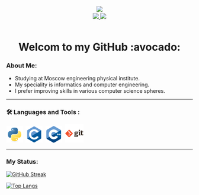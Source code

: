 <div id="header" align="center">
  <img src="https://media.giphy.com/media/BzyTuYCmvSORqs1ABM/giphy.gif" width="100"/>
</div>

<div id="badges" align="center">
  <a href="https://vk.com/jasmine_crol">
    <img src = "https://img.shields.io/badge/VK-005d90?style=for-the-badge&logo=VK" />
  </a>
  <a href="https://t.me/Slacked_DuDe">
    <img src = "https://img.shields.io/badge/Telegram-5284c7?style=for-the-badge&logo=Telegram" />
  </a>
</div>

<div align="center">
  <img src="https://komarev.com/ghpvc/?username=T207-pixel&style=flat-square&color=blue" alt=""/>
</div>

<h1 align="center">
  Welcom to my GitHub :avocado:
</h1>

### About Me:
-  Studying at Moscow engineering physical institute.
-  My speciality is informatics and computer engineering.
-  I prefer improving skills in various computer science spheres.

____

### :hammer_and_wrench: Languages and Tools :
<div>
  <img src="https://github.com/devicons/devicon/blob/master/icons/python/python-original.svg" title="Python" alt="Python" width="45" height="45"/>&nbsp;
  <img src="https://github.com/devicons/devicon/blob/master/icons/c/c-original.svg" title="C" alt="C" width="45" height="45"/>&nbsp;
  <img src="https://github.com/devicons/devicon/blob/master/icons/cplusplus/cplusplus-original.svg" title="cplusplus" alt="cplusplus" width="45" height="45"/>&nbsp;
  <img src="https://github.com/devicons/devicon/blob/master/icons/git/git-original-wordmark.svg" title="git" alt="git" width="50" height="50"/>&nbsp;
</div>

____

### My Status:
[![GitHub Streak](http://github-readme-streak-stats.herokuapp.com?user=T207-pixel&theme=dark&background=000000)](https://git.io/streak-stats)

[![Top Langs](https://github-readme-stats.vercel.app/api/top-langs/?username=T207-pixel&layout=compact&theme=vision-friendly-dark)](https://github.com/anuraghazra/github-readme-stats)


